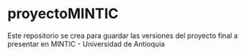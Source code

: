 # proyectoMINTIC
Este repositorio se crea para guardar las versiones del proyecto final a presentar en MINTIC - Universidad de Antioquia
